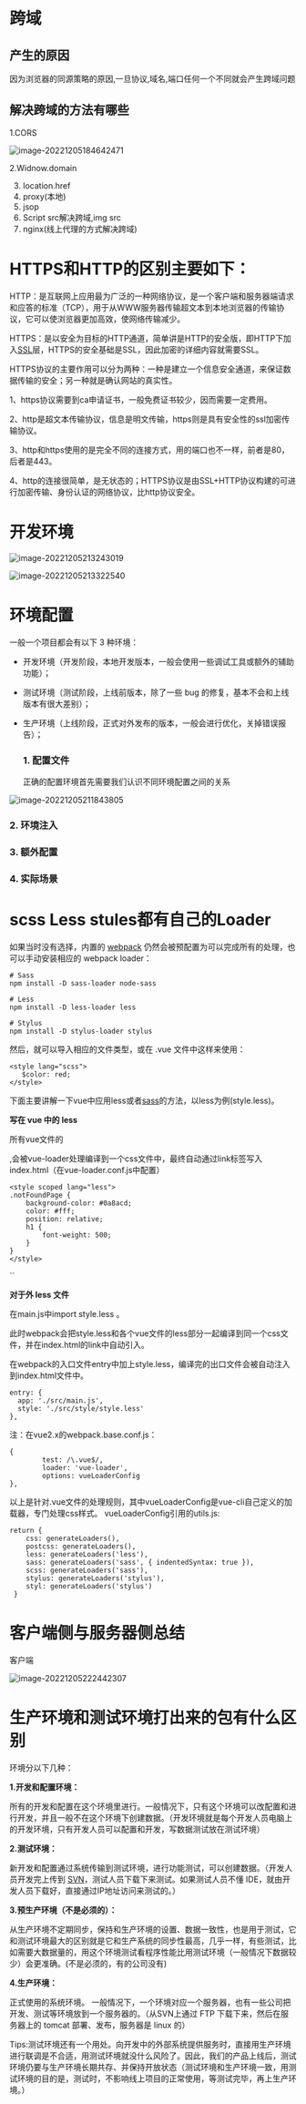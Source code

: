 # 跨域

## 产生的原因

因为浏览器的同源策略的原因,一旦协议,域名,端口任何一个不同就会产生跨域问题

## 解决跨域的方法有哪些

 1.CORS

![image-20221205184642471](C:\Users\Administrator\AppData\Roaming\Typora\typora-user-images\image-20221205184642471.png)

2.Widnow.domain

3. location.href
4. proxy(本地)
5. jsop
6. Script src解决跨域,img src
7. nginx(线上代理的方式解决跨域)

# HTTPS和HTTP的区别主要如下：

HTTP：是互联网上应用最为广泛的一种网络协议，是一个客户端和服务器端请求和应答的标准（TCP），用于从WWW服务器传输超文本到本地浏览器的传输协议，它可以使浏览器更加高效，使网络传输减少。

HTTPS：是以安全为目标的HTTP通道，简单讲是HTTP的安全版，即HTTP下加入[SSL](https://so.csdn.net/so/search?q=SSL&spm=1001.2101.3001.7020)层，HTTPS的安全基础是SSL，因此加密的详细内容就需要SSL。

HTTPS协议的主要作用可以分为两种：一种是建立一个信息安全通道，来保证数据传输的安全；另一种就是确认网站的真实性。

1、https协议需要到ca申请证书，一般免费证书较少，因而需要一定费用。

2、http是超文本传输协议，信息是明文传输，https则是具有安全性的ssl加密传输协议。

3、http和https使用的是完全不同的连接方式，用的端口也不一样，前者是80，后者是443。

4、http的连接很简单，是无状态的；HTTPS协议是由SSL+HTTP协议构建的可进行加密传输、身份认证的网络协议，比http协议安全。

# 开发环境

![image-20221205213243019](C:\Users\Administrator\AppData\Roaming\Typora\typora-user-images\image-20221205213243019.png)

![image-20221205213322540](C:\Users\Administrator\AppData\Roaming\Typora\typora-user-images\image-20221205213322540.png)

# 环境配置

一般一个项目都会有以下 3 种环境：

- 开发环境（开发阶段，本地开发版本，一般会使用一些调试工具或额外的辅助功能）；

- 测试环境（测试阶段，上线前版本，除了一些 bug 的修复，基本不会和上线版本有很大差别）；

- 生产环境（上线阶段，正式对外发布的版本，一般会进行优化，关掉错误报告）；

  ### 1. 配置文件

  正确的配置环境首先需要我们认识不同环境配置之间的关系

![image-20221205211843805](C:\Users\Administrator\AppData\Roaming\Typora\typora-user-images\image-20221205211843805.png)

### 2. 环境注入

### 3. 额外配置

### 4. 实际场景

# scss Less stules都有自己的Loader

如果当时没有选择，内置的 [webpack](https://so.csdn.net/so/search?q=webpack&spm=1001.2101.3001.7020) 仍然会被预配置为可以完成所有的处理，也可以手动安装相应的 webpack loader：

```
# Sass
npm install -D sass-loader node-sass

# Less
npm install -D less-loader less

# Stylus
npm install -D stylus-loader stylus
```

然后，就可以导入相应的文件类型，或在 .vue 文件中这样来使用：

```
<style lang="scss">
   $color: red;
</style>
```

下面主要讲解一下vue中应用less或者[sass](https://so.csdn.net/so/search?q=sass&spm=1001.2101.3001.7020)的方法，以less为例(style.less)。

**写在 vue 中的 less**

所有vue文件的

,会被vue-loader处理编译到一个css文件中，最终自动通过link标签写入index.html（在vue-loader.conf.js中配置）

```
<style scoped lang="less">
.notFoundPage {
    background-color: #0a8acd;
    color: #fff;
    position: relative;
    h1 {
        font-weight: 500;
    }
}
</style>
```

``

**对于外 less 文件**

在main.js中import style.less 。

此时webpack会把style.less和各个vue文件的less部分一起编译到同一个css文件，并在index.html的link中自动引入。

在webpack的入口文件entry中加上style.less，编译完的出口文件会被自动注入到index.html文件中。

```
entry: {
  app: './src/main.js',
  style: './src/style/style.less'
},
```

<script type="text/javascript" src="/static/js/style.c67fefaf3f60c5ca074a.js"></script>

注：在vue2.x的webpack.base.conf.js：

```
{
        test: /\.vue$/,
        loader: 'vue-loader',
        options: vueLoaderConfig
},
```

以上是针对.vue文件的处理规则，其中vueLoaderConfig是vue-cli自己定义的加载器，专门处理css样式。
vueLoaderConfig引用的utils.js:

```
return {
    css: generateLoaders(),
    postcss: generateLoaders(),
    less: generateLoaders('less'),
    sass: generateLoaders('sass', { indentedSyntax: true }),
    scss: generateLoaders('sass'),
    stylus: generateLoaders('stylus'),
    styl: generateLoaders('stylus')
 }
```

# 客户端侧与服务器侧总结

客户端

![image-20221205222442307](C:\Users\Administrator\AppData\Roaming\Typora\typora-user-images\image-20221205222442307.png)

# 生产环境和测试环境打出来的包有什么区别

环境分以下几种：

**1.开发和配置环境：**

所有的开发和配置在这个环境里进行。一般情况下，只有这个环境可以改配置和进行开发，并且一般不在这个环境下创建数据。（开发环境就是每个开发人员电脑上的开发环境，只有开发人员可以配置和开发，写数据测试放在测试环境）

**2.测试环境：**

新开发和配置通过系统传输到测试环境，进行功能测试，可以创建数据。（开发人员开发完上传到 [SVN](https://so.csdn.net/so/search?q=SVN&spm=1001.2101.3001.7020)，测试人员下载下来测试。如果测试人员不懂 IDE，就由开发人员下载好，直接通过IP地址访问来测试的。） 

**3.预生产环境（不是必须的）：**

从生产环境不定期同步，保持和生产环境的设置、数据一致性，也是用于测试，它和测试环境最大的区别就是它和生产系统的同步性最高，几乎一样，有些测试，比如需要大数据量的，用这个环境测试看程序性能比用测试环境（一般情况下数据较少）会更准确。(不是必须的，有的公司没有) 

**4.生产环境：**

正式使用的系统环境。 一般情况下，一个环境对应一个服务器，也有一些公司把开发、测试等环境放到一个服务器的。（从SVN上通过 FTP 下载下来，然后在服务器上的 tomcat 部署、发布，服务器是 linux 的） 

Tips:测试环境还有一个用处。向开发中的外部系统提供服务时，直接用生产环境进行联调是不合适，用测试环境就没什么风险了。因此，我们的产品上线后，测试环境仍要与生产环境长期共存、并保持开放状态（测试环境和生产环境一致，用测试环境的目的是，测试时，不影响线上项目的正常使用，等测试完毕，再上生产环境。）